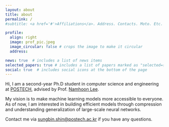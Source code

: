 ```yaml
---
layout: about
title: about
permalink: /
#subtitle: <a href='#'>Affiliations</a>. Address. Contacts. Moto. Etc.

profile:
  align: right
  image: prof_pic.jpeg
  image_circular: false # crops the image to make it circular
  address: 

news: true  # includes a list of news items
selected_papers: true # includes a list of papers marked as "selected={true}"
social: true  # includes social icons at the bottom of the page
---
```


Hi, I am a second-year Ph.D student in computer science and engineering at <a href = "https://postech.ac.kr/"> POSTECH</a>, advised by Prof. <a href="http://namhoonlee.github.io">Namhoon Lee</a>.

My vision is to make machine learning models more accessible to everyone.
As of now, I am interested in building efficient models through compression and understanding generalization of large-scale neural networks.

Contact me via <a href="mailto:sungbin.shin@postech.ac.kr"> sungbin.shin@postech.ac.kr </a> if you have any questions.